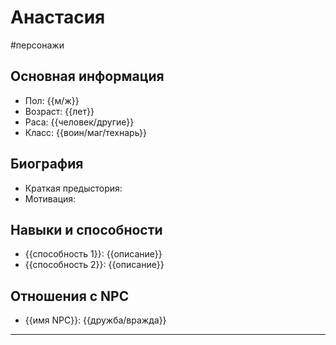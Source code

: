 # Анастасия
#персонажи 
## Основная информация
- Пол: {{м/ж}}
- Возраст: {{лет}}
- Раса: {{человек/другие}}
- Класс: {{воин/маг/технарь}}

## Биография
- Краткая предыстория: 
- Мотивация: 

## Навыки и способности
- {{способность 1}}: {{описание}}
- {{способность 2}}: {{описание}}

## Отношения с NPC
- {{имя NPC}}: {{дружба/вражда}}

---
